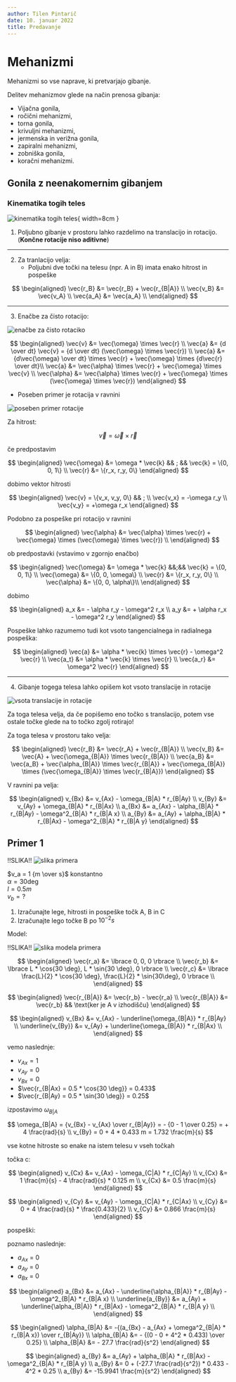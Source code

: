 ```yaml
---
author: Tilen Pintarič
date: 10. januar 2022
title: Predavanje
---
```


# Mehanizmi

Mehanizmi so vse naprave, ki pretvarjajo gibanje.

Delitev mehanizmov glede na način prenosa gibanja:

* Vijačna gonila,
* ročični mehanizmi,
* torna gonila,
* krivuljni mehanizmi,
* jermenska in verižna gonila,
* zapiralni mehanizmi,
* zobniška gonila,
* koračni mehanizmi.

## Gonila z neenakomernim gibanjem

### Kinematika togih teles

![kinematika togih teles](SE/kinematika-togih-teles.png){ width=8cm }

1. Poljubno gibanje v prostoru lahko razdelimo na translacijo in rotacijo. (**Končne rotacije niso aditivne**)

---

2. Za tranlacijo velja:
   * Poljubni dve točki na telesu (npr. A in B) imata enako hitrost in pospeške 

$$
\begin{aligned}
\vec{r_B} &= \vec{r_B} + \vec{r_{B|A}} \\
\vec{v_B} &= \vec{v_A} \\
\vec{a_A} &= \vec{a_A} \\
\end{aligned}
$$

---

3. Enačbe za čisto rotacijo:
   
![enačbe za čisto rotaciko](SE/enacbe-za-cisto-rotacijo.png)

$$
\begin{aligned}
    \vec{v} &= \vec{\omega} \times \vec{r} \\
    \vec{a} &= {d \over dt} \vec{v} = {d \over dt} (\vec{\omega} \times \vec{r}) \\
    \vec{a} &= {d\vec{\omega} \over dt} \times \vec{r} + \vec{\omega} \times {d\vec{r} \over dt}\\
    \vec{a} &= \vec{\alpha} \times \vec{r} + \vec{\omega} \times \vec{v} \\
    \vec{\alpha} &= \vec{\alpha} \times \vec{r} + \vec{\omega} \times (\vec{\omega} \times \vec{r})
\end{aligned}
$$

* Poseben primer je rotacija v ravnini

![poseben primer rotacije](SE/poseben-primer-rotacije.png)

Za hitrost:

$$
\vec{v} = \vec{\omega} \times \vec{r}
$$

če predpostavim

$$
\begin{aligned}
\vec{\omega} &= \omega * \vec{k} && ; && \vec{k} = \{0, 0, 1\} \\
\vec{r} &= \{r_x, r_y, 0\}
\end{aligned}
$$

dobimo vektor hitrosti

$$
\begin{aligned}
\vec{v} = \{v_x, v_y, 0\} && ; \\
\vec{v_x} = -\omega r_y \\
\vec{v_y} = +\omega r_x 
\end{aligned}
$$

Podobno za pospeške pri rotacijo v ravnini

$$
\begin{aligned}
    \vec{\alpha} &= \vec{\alpha} \times \vec{r} + \vec{\omega} \times (\vec{\omega} \times \vec{r}) \\
\end{aligned}
$$

ob predpostavki (vstavimo v zgornjo enačbo)

$$
\begin{aligned}
    \vec{\omega} &= \omega * \vec{k} &&;&& \vec{k} = \{0, 0, 1\} \\
    \vec{\omega} &= \{0, 0, \omega\} \\  
    \vec{r} &= \{r_x, r_y, 0\} \\
    \vec{\alpha} &= \{0, 0, \alpha\}\\
\end{aligned}
$$

dobimo

$$
\begin{aligned}
    a_x &= - \alpha r_y - \omega^2 r_x \\
    a_y &= + \alpha r_x - \omega^2 r_y
\end{aligned}
$$

Pospeške lahko razumemo tudi kot vsoto tangencialnega in radialnega pospeška:

$$
\begin{aligned}
\vec{a} &= \alpha * \vec{k} \times \vec{r} - \omega^2 \vec{r} \\
\vec{a_t} &= \alpha * \vec{k} \times \vec{r} \\
\vec{a_r} &= \omega^2 \vec{r} 
\end{aligned}
$$

---

4. Gibanje togega telesa lahko opišem kot vsoto translacije in rotacije

![vsota translacije in rotacije](SE/vsota-rotacije-in-translacije.png)

Za toga telesa velja, da če popišemo eno točko s translacijo, potem vse ostale točke glede na to točko zgolj rotirajo!

Za toga telesa v prostoru tako velja:

$$
\begin{aligned}
    \vec{r_B} &= \vec{r_A} + \vec{r_{B|A}} \\
    \vec{v_B} &= \vec{A} + \vec{\omega_{B|A}} \times \vec{r_{B|A}} \\
    \vec{a_B} &= \vec{a_B} + \vec{\alpha_{B|A}} \times \vec{r_{B|A}} + \vec{\omega_{B|A}} \times (\vec{\omega_{B|A}} \times \vec{r_{B|A}})
\end{aligned}
$$

V ravnini pa velja:

$$
\begin{aligned}
    v_{Bx} &= v_{Ax} - \omega_{B|A} * r_{B|Ay} \\
    v_{By} &= v_{Ay} + \omega_{B|A} * r_{B|Ax} \\
    a_{Bx} &= a_{Ax} - \alpha_{B|A} * r_{B|Ay} - \omega^2_{B|A} * r_{B|A x} \\
    a_{By} &= a_{Ay} + \alpha_{B|A} * r_{B|Ax} - \omega^2_{B|A} * r_{B|A y}
\end{aligned}
$$

## Primer 1

!!SLIKA!!
![slika primera]()

$v_a = 1 {m \over s}$ konstantno \
$\alpha = 30 \deg$ \
$l = 0.5 m$ \
$v_b = ?$

1. Izračunajte lege, hitrosti in pospeške točk A, B in C
2. Izračunajte lego točke B po $10^{-2} s$

Model:

!!SLIKA!!
![slika modela primera]()

$$
\begin{aligned}
    \vec{r_a} &= \lbrace 0, 0, 0 \rbrace \\
    \vec{r_b} &= \lbrace L * \cos{30 \deg}, L * \sin{30 \deg}, 0 \rbrace \\
    \vec{r_c} &= \lbrace \frac{L}{2} * \cos{30 \deg}, \frac{L}{2} * \sin{30\deg}, 0 \rbrace \\
\end{aligned}
$$

$$
\begin{aligned}
    \vec{r_{B|A}} &= \vec{r_b} - \vec{r_a} \\
    \vec{r_{B|A}} &= \vec{r_b}  && \text{ker je A v izhodišču} 
\end{aligned}
$$

$$
\begin{aligned}
    v_{Bx} &= v_{Ax} - \underline{\omega_{B|A}} * r_{B|Ay} \\
    \underline{v_{By}} &= v_{Ay} + \underline{\omega_{B|A}} * r_{B|Ax} \\
\end{aligned}
$$

vemo naslednje:

* $v_{Ax} = 1$
* $v_{Ay} = 0$
* $v_{Bx} = 0$
* $\vec{r_{B|Ax} = 0.5 * \cos{30 \deg}} = 0.433$
* $\vec{r_{B|Ay} = 0.5 * \sin{30 \deg}} = 0.25$

izpostavimo $\omega_{B|A}$

$$
    \omega_{B|A} = {v_{Bx} - v_{Ax} \over r_{B|Ay}} = - {0 - 1 \over 0.25} = + 4 \frac{rad}{s} \\
    v_{By} = 0 + 4 * 0.433 m = 1.732 \frac{m}{s}   
$$

vse kotne hitroste so enake na istem telesu v vseh točkah

točka c:

$$
\begin{aligned}
    v_{Cx} &= v_{Ax} - \omega_{C|A} * r_{C|Ay} \\
    v_{Cx} &= 1 \frac{m}{s} - 4 \frac{rad}{s} * 0.125 m \\
    v_{Cx} &= 0.5 \frac{m}{s}
\end{aligned}
$$

$$
\begin{aligned}
    v_{Cy} &= v_{Ay} - \omega_{C|A} * r_{C|Ax} \\
    v_{Cy} &= 0 + 4 \frac{rad}{s} * \frac{0.433}{2} \\
    v_{Cy} &= 0.866 \frac{m}{s}
\end{aligned}
$$

pospeški:

poznamo naslednje:

* $a_{Ax}$ = 0
* $a_{Ay}$ = 0
* $a_{Bx}$ = 0

$$
\begin{aligned}
    a_{Bx} &= a_{Ax} - \underline{\alpha_{B|A}} * r_{B|Ay} - \omega^2_{B|A} * r_{B|A x} \\
    \underline{a_{By}} &= a_{Ay} + \underline{\alpha_{B|A}} * r_{B|Ax} - \omega^2_{B|A} * r_{B|A y} \\    
\end{aligned}
$$

$$
\begin{aligned}
    \alpha_{B|A} &= -{(a_{Bx} - a_{Ax} + \omega^2_{B|A} * r_{B|A x}) \over  r_{B|Ay}} \\
    \alpha_{B|A} &= - {(0 - 0 + 4^2 * 0.433) \over 0.25} \\
    \alpha_{B|A} &= - 27.7 \frac{rad}{s^2}
\end{aligned}
$$

$$
\begin{aligned}
    a_{By} &= a_{Ay} + \alpha_{B|A} * r_{B|Ax} - \omega^2_{B|A} * r_{B|A y} \\  
    a_{By} &= 0 + (-27.7 \frac{rad}{s^2}) * 0.433 - 4^2 * 0.25 \\
    a_{By} &= -15.9941 \frac{m}{s^2}
\end{aligned}
$$


